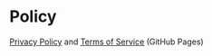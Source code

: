 # Policy
[Privacy Policy](https://joaovictorvns.github.io/policy/privacy_policy.html) and [Terms of Service](https://joaovictorvns.github.io/policy/terms_of_service.html) (GitHub Pages)
